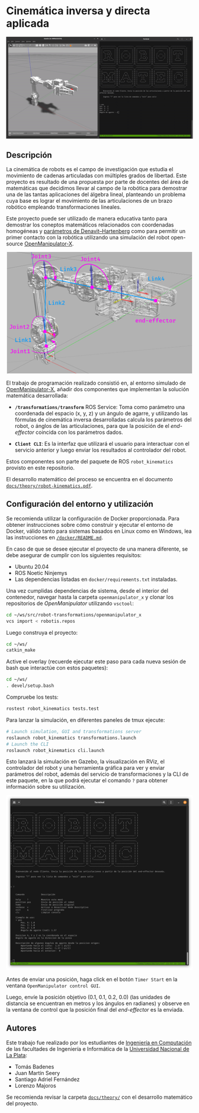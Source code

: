 # Cinemática inversa y directa aplicada

<p align="center">
  <img src="docs/demo.gif" />
</p>

## Descripción

La cinemática de robots es el campo de investigación que estudia el movimiento de cadenas
articuladas con múltiples grados de libertad. Este proyecto es resultado de una propuesta
por parte de docentes del área de matemáticas que decidimos llevar al campo de la robótica
para demostrar una de las tantas aplicaciones del álgebra lineal, planteando un problema
cuya base es lograr el movimiento de las articulaciones de un brazo robótico empleando
transformaciones lineales.

Este proyecto puede ser utilizado de manera educativa tanto para demostrar los coneptos
matemáticos relacionados con coordenadas homogéneas y [parámetros de Denavit–Hartenberg](https://en.wikipedia.org/wiki/Denavit%E2%80%93Hartenberg_parameters)
como para permitir un primer contacto con la robótica utilizando una simulación del robot
open-source [OpenManipulator-X](https://emanual.robotis.com/docs/en/platform/openmanipulator_x/overview/).

<p align="center">
  <img src="docs/diagram_annotated.png" width="500" />
</p>

El trabajo de programación realizado consistió en, al entorno simulado de [OpenManipulator-X](https://emanual.robotis.com/docs/en/platform/openmanipulator_x/overview/),
añadir dos componentes que implementan la solución matemática desarrollada:

- **`/transformations/transform`** ROS Service: Toma como parámetro una coordenada del
  espacio (x, y, z) y un ángulo de agarre, y utilizando las fórmulas de cinemática inversa
  desarrolladas calcula los parámetros del robot, o ánglos de las articulaciones, para que
  la posición de el _end-effector_ coincida con los parámetros dados.

- **`Client CLI`**: Es la interfaz que utilizará el usuario para interactuar con el servicio
  anterior y luego enviar los resultados al controlador del robot.

Estos componentes son parte del paquete de ROS `robot_kinematics` provisto en este repositorio.

El desarrollo matemático del proceso se encuentra en el documento [`docs/theory/robot-kinematics.pdf`](https://github.com/b-Tomas/robot-kinematics/blob/main/docs/theory/robot-kinematics.pdf).

## Configuración del entorno y utilización

Se recomienda utilizar la configuración de Docker proporcionada. Para obtener instrucciones sobre cómo construir y ejecutar el entorno de Docker, válido tanto para sistemas basados en Linux como en Windows, lea las instrucciones en [`/docker/README.md`](https://github.com/b-Tomas/robot-kinematics/blob/main/docker/README.md).

En caso de que se desee ejecutar el proyecto de una manera diferente, se debe asegurar de cumplir con los siguientes requisitos:
* Ubuntu 20.04
* ROS Noetic Ninjemys
* Las dependencias listadas en `docker/requirements.txt` instaladas.

Una vez cumplidas dependencias de sistema, desde el interior del contenedor, navegar hasta la carpeta `openmanipulator_x` y clonar los repositorios de _OpenManipulator_ utilizando `vsctool`:

```sh
cd ~/ws/src/robot-transformations/openmanipulator_x
vcs import < robotis.repos
```

Luego construya el proyecto:

```sh
cd ~/ws/
catkin_make
```

Active el overlay (recuerde ejecutar este paso para cada nueva sesión de bash que interactúe con estos paquetes):

```sh
cd ~/ws/
. devel/setup.bash
```

Compruebe los tests:

```sh
rostest robot_kinematics tests.test
```

Para lanzar la simulación, en diferentes paneles de tmux ejecute:

```sh
# Launch simulation, GUI and transformations server
roslaunch robot_kinematics transformations.launch
# Launch the CLI
roslaunch robot_kinematics cli.launch
```

Esto lanzará la simulación en Gazebo, la visualización en RViz, el controlador del robot y una
herramienta gráfica para ver y enviar parámetros del robot, además del servicio de transformaciones
y la CLI de este paquete, en la que podrá ejecutar el comando `?` para obtener información sobre su
utilización.

<p align="center">
  <img src="docs/cli.png" />
</p>

Antes de enviar una posición, haga click en el botón `Timer Start` en la ventana
`OpenManipulator control GUI`.

Luego, envíe la posición objetivo (0.1, 0.1, 0.2, 0.0) (las unidades de distancia se encuentran en
metros y los ángulos en radianes) y observe en la ventana de control que la posición final del
_end-effector_ es la enviada.

## Autores

Este trabajo fue realizado por los estudiantes de [Ingeniería en Computación](https://ic.info.unlp.edu.ar/)
de las facultades de Ingeniería e Informática de la [Universidad Nacional de La Plata](https://unlp.edu.ar):

- Tomás Badenes
- Juan Martín Seery
- Santiago Adriel Fernández
- Lorenzo Majoros

Se recomienda revisar la carpeta [`docs/theory/`](https://github.com/b-Tomas/robot-kinematics/tree/main/docs/theory) con el desarrollo matemático del proyecto.
